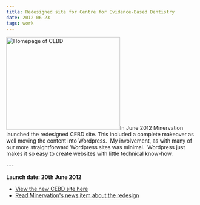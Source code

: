 ```yaml
---
title: Redesigned site for Centre for Evidence-Based Dentistry
date: 2012-06-23
tags: work
---
```

<p><img src="/assets/images/cebd1.png" alt="Homepage of CEBD" width="300" height="245" />In June 2012 Minervation launched the redesigned CEBD site. This included a complete makeover as well moving the content into Wordpress.  My involvement, as with many of our more straightforward Wordpress sites was minimal.  Wordpress just makes it so easy to create websites with little technical know-how.</p>
---

<p><strong>Launch date: 20th June 2012</strong></p>
<ul>
<li><a href="http://www.cebd.org/">View the new CEBD site here</a></li>
<li><a href="http://www.minervation.com/new-website-for-the-centre-for-evidence-based-dentistry/">Read Minervation's news item about the redesign</a></li>
</ul>